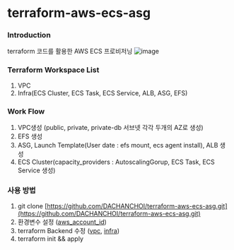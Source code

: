 # terraform-aws-ecs-asg

### Introduction

terraform 코드를 활용한 AWS ECS 프로비저닝
![image](https://user-images.githubusercontent.com/77256060/166133667-f05a7d29-d142-47b1-9936-e8217644da5f.png)

### Terraform Workspace List

1. VPC
2. Infra(ECS Cluster, ECS Task, ECS Service, ALB, ASG, EFS)

### Work Flow

1. VPC생성 (public, private, private-db 서브넷 각각 두개의 AZ로 생성)
2. EFS 생성
3. ASG, Launch Template(User date : efs mount, ecs agent install), ALB 생성
4. ECS Cluster(capacity_providers : AutoscalingGorup, ECS Task, ECS Service 생성)

### 사용 방법

1. git clone [https://github.com/DACHANCHOI/terraform-aws-ecs-asg.git](https://github.com/DACHANCHOI/terraform-aws-ecs-asg.git)
2. 환경변수 설정 ([aws_account_id](https://github.com/DACHANCHOI/terraform-aws-ecs-asg/blob/main/Infra/terraform.auto.tfvars))
3. terraform Backend 수정 ([vpc](https://github.com/DACHANCHOI/terraform-aws-ecs-asg/blob/main/vpc/_backend.tf), [infra](https://github.com/DACHANCHOI/terraform-aws-ecs-asg/blob/main/Infra/_backend.tf))
4. terraform init && apply 

